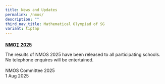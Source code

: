 ```yaml
---
title: News and Updates
permalink: /nmos/
description: ""
third_nav_title: Mathematical Olympiad of SG
variant: tiptap
---
```

<h4></h4>
<p><strong><u>NMO∑ 2025</u></strong>
</p>
<p>The results of NMOS 2025 have been released to all participating schools.<strong> </strong>No
telephone enquires will be entertained.
<br>
<br>NMOS Committee 2025
<br>1 Aug 2025</p>
<p></p>
<p></p>